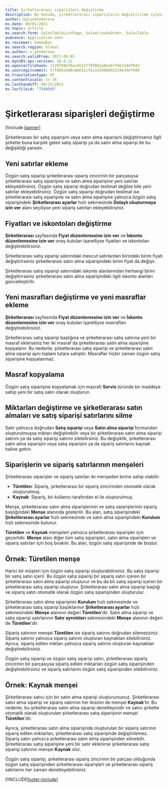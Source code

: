 ```yaml
---
title: Şirketlerarası siparişleri değiştirme
description: Bu konuda, şirketlerarası siparişlerin değiştirilme işlevi açıklanmaktadır
author: GalynaFedorova
ms.date: 09/01/2021
ms.topic: article
ms.search.form: SalesTableListPage, SalesCreateOrder, SalesTable
audience: Application User
ms.reviewer: kamaybac
ms.search.region: Global
ms.author: v-gfedorova
ms.search.validFrom: 2021-09-01
ms.dyn365.ops.version: 10.0.22
ms.openlocfilehash: 1129794bf0ac6513770f8b2a0eeb7fb6154d7942
ms.sourcegitcommit: fcfd85a508c0de52cfe11d1986892219e39ef406
ms.translationtype: HT
ms.contentlocale: tr-TR
ms.lasthandoff: 09/23/2021
ms.locfileid: "7548595"
---
```

# <a name="change-intercompany-orders"></a>Şirketlerarası siparişleri değiştirme

[!include [banner](../../includes/banner.md)]

Şirketlerarası bir satış siparişini veya satın alma siparişini değiştirirseniz ilgili şirkette buna karşılık gelen satış siparişi ya da satın alma siparişi de bu değişikliği yansıtır.

## <a name="adding-new-lines"></a>Yeni satırlar ekleme

Özgün satış siparişi şirketlerarası sipariş zincirinin bir parçasıysa şirketlerarası satış siparişine ve satın alma siparişine yeni satırlar ekleyebilirsiniz. Özgün satış siparişi doğrudan teslimat değilse bile yeni satırlar ekleyebilirsiniz. Özgün satış siparişi doğrudan teslimat ise şirketlerarası satış siparişine ve satın alma siparişine yalnızca özgün satış siparişindeki **Şirketlerarası ayarlar** hızlı sekmesinde **Dolaylı oluşturmaya izin ver** alanı seçiliyse yeni sipariş satırları ekleyebilirsiniz.

## <a name="changing-prices-and-discounts"></a>Fiyatları ve iskontoları değiştirme

**Şirketlerarası** sayfasında **Fiyat düzenlemesine izin ver** ve **İskonto düzenlemesine izin ver** onay kutuları işaretliyse fiyatları ve iskontoları değiştirebilirsiniz.

Şirketlerarası satış siparişi satırındaki mevcut satırlardan birindeki birim fiyatı değiştirirseniz şirketlerarası satın alma siparişindeki birim fiyat da değişir.

Şirketlerarası satış siparişi satırındaki iskonto alanlarından herhangi birini değiştirirseniz şirketlerarası satın alma siparişindeki ilgili iskonto alanları güncelleştirilir.

## <a name="changing-and-adding-new-charges"></a>Yeni masrafları değiştirme ve yeni masraflar ekleme

**Şirketlerarası** sayfasında **Fiyat düzenlemesine izin ver** ve **İskonto düzenlemesine izin ver** onay kutuları işaretliyse masrafları değiştirebilirsiniz.

Şirketlerarası satış siparişi başlığına ve şirketlerarası satış satırına yeni bir masraf eklerseniz her iki masraf da şirketlerarası satın alma siparişine kopyalanır. Bu nedenle, şirketlerarası satış siparişi ve şirketlerarası satın alma siparişi aynı toplam tutara sahiptir. Masraflar hiçbir zaman özgün satış siparişine kopyalanmaz.

## <a name="copying-a-fee"></a>Masraf kopyalama

Özgün satış siparişine kopyalamak için masrafı **Servis** türünde bir maddeye sahip yeni bir satış satırı olarak oluşturun.

## <a name="changing-quantities-and-deleting-intercompany-purchases-and-sales-order-lines"></a>Miktarları değiştirme ve şirketlerarası satın almaları ve satış siparişi satırlarını silme

Satır yalnızca doğrudan **Satış siparişi** veya **Satın alma siparişi** formundan oluşturulmuşsa miktarı değiştirebilir veya bir şirketlerarası satın alma siparişi satırını ya da satış siparişi satırını silebilirsiniz. Bu değişiklik, şirketlerarası satın alma siparişini veya satış siparişini ya da sipariş satırlarını kaynak haline getirir.

## <a name="origins-of-orders-and-order-lines"></a>Siparişlerin ve sipariş satırlarının menşeleri

Şirketlerarası siparişler ve sipariş satırları iki menşeden birine sahip olabilir:

- **Türetilen**: Sipariş, şirketlerarası bir sipariş zincirinden otomatik olarak oluşturulmuş.
- **Kaynak**: Sipariş, bir kullanıcı tarafından el ile oluşturulmuş.

Menşe, şirketlerarası satın alma siparişlerinin ve satış siparişlerinin sipariş başlığındaki **Menşe** alanında gösterilir. Bu alan, satış siparişindeki **Şirketlerarası ayarlar** hızlı sekmesinde ve satın alma siparişindeki **Kurulum** hızlı sekmesinde bulunur.

**Türetilen** ve **Kaynak** menşeleri yalnızca şirketlerarası siparişler için geçerlidir. **Menşe** alanı diğer tüm satış siparişleri, satın alma siparişleri ve sipariş satırları için boş bırakılır. Bu alan, özgün satış siparişinde de boştur.

## <a name="example-derived-origin"></a>Örnek: Türetilen menşe

Harici bir müşteri için özgün satış siparişi oluşturabilirsiniz. Bu satış siparişi bir satış satırı içerir. Bu özgün satış siparişi bir sipariş satırı içeren bir şirketlerarası satın alma siparişi oluşturur ve bu da bir satış siparişi içeren bir şirketlerarası satış siparişi oluşturur. Şirketlerarası satın alma siparişi başlığı ve sipariş satırı otomatik olarak özgün satış siparişinden oluşturulur.

Şirketlerarası satın alma siparişinin **Kurulum** hızlı sekmesinde ve şirketlerarası satış siparişi başlıklarının **Şirketlerarası ayarlar** hızlı sekmesindeki **Menşe** alanının değeri **Türetilen**'dir. Satın alma siparişi ve satış siparişi satırlarının **Satır ayrıntıları** sekmesindeki **Menşe** alanının değeri de **Türetilen**'dir.

Sipariş satırının menşei **Türetilen** ise sipariş satırını doğrudan silemezsiniz. Sipariş satırını yalnızca sipariş satırını oluşturan kaynaktan silebilirsiniz. Ayrıca, sipariş edilen miktarı yalnızca sipariş satırını oluşturan kaynaktan değiştirebilirsiniz.

Özgün satış siparişi ve özgün satış siparişi satırı, şirketlerarası sipariş zincirinin bir parçasıysa sipariş edilen miktarları özgün satış siparişinden değiştirebilirsiniz ve sipariş satırlarını özgün satış siparişinden silebilirsiniz.

## <a name="example-source-origin"></a>Örnek: Kaynak menşei

Şirketlerarası satıcı için bir satın alma siparişi oluşturursunuz. Şirketlerarası satın alma siparişi ve sipariş satırının her ikisinin de menşei **Kaynak**'tır. Bu nedenle, bu şirketlerarası satın alma siparişi denetleyicidir ve satıcı şirkette otomatik olarak oluşturulan şirketlerarası satış siparişinin menşei **Türetilen**'dir.

Ayrıca, şirketlerarası satın alma siparişinde oluşturulan bir sipariş satırının sipariş edilen miktarları, şirketlerarası satış siparişinde değiştirilemez. Sipariş satırı yalnızca şirketlerarası satın alma siparişinden silinebilir. Şirketlerarası satış siparişine yeni bir satır eklenirse şirketlerarası satış siparişi satırının menşei **Kaynak** olur.

Özgün satış siparişi, şirketlerarası sipariş zincirinin bir parçası olduğunda özgün satış siparişinden şirketlerarası siparişleri ve şirketlerarası sipariş satırlarını her zaman denetleyebilirsiniz.

[!INCLUDE[footer-include](../../includes/footer-banner.md)]
